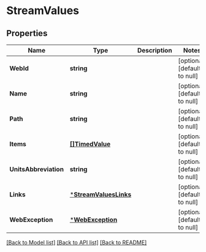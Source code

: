 # StreamValues

## Properties
Name | Type | Description | Notes
------------ | ------------- | ------------- | -------------
**WebId** | **string** |  | [optional] [default to null]
**Name** | **string** |  | [optional] [default to null]
**Path** | **string** |  | [optional] [default to null]
**Items** | [**[]TimedValue**](TimedValue.md) |  | [optional] [default to null]
**UnitsAbbreviation** | **string** |  | [optional] [default to null]
**Links** | [***StreamValuesLinks**](StreamValuesLinks.md) |  | [optional] [default to null]
**WebException** | [***WebException**](WebException.md) |  | [optional] [default to null]

[[Back to Model list]](../README.md#documentation-for-models) [[Back to API list]](../README.md#documentation-for-api-endpoints) [[Back to README]](../README.md)



